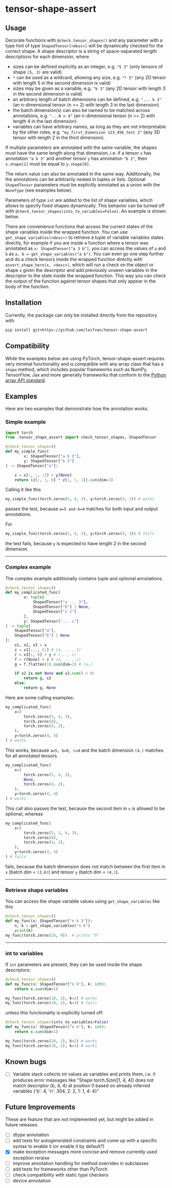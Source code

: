 # tensor-shape-assert

## Usage
Decorate functions with ``@check_tensor_shapes()`` and any parameter with a type hint of type ``ShapedTensor[<desc>]`` will be dynamically checked for the correct shape. A shape descriptor is a string of space-separated length descriptions for each dimension, where

* sizes can be defined explicitly as an integer, e.g. ``"5 3"`` (only tensors of shape ``(5, 3)`` are valid)
* ``*`` can be used as a wildcard, allowing any size, e.g. ``"* 5"`` (any 2D tensor with length 5 in the second dimension is valid)
* sizes may be given as a variable, e.g. ``"b 3"`` (any 2D tensor with length 3 in the second dimension is valid)
* an arbitrary length of batch dimensions can be defined, e.g. ``"... k 3"`` (an n-dimensional tensor (n >= 2) with length 3 in the last dimension)
* the batch dimension(s) can also be named to be matched across annotations, e.g. ``"...B n 4"`` (an n-dimensional tensor (n >= 2) with length 4 in the last dimension)
* variables can have arbitrary names, as long as they are not interpretable by the other rules, e.g. ``"my_first_dimension 123_456_test 2"`` (any 3D tensor with length 2 in the third dimension).

If multiple parameters are annotated with the same variable, the shapes must have the same length along that dimension, i.e. if a tensor ``x`` has annotation ``"a b 3"`` and another tensor ``y`` has annotation ``"b 2"``, then ``x.shape[1]`` must be equal to ``y.shape[0]``.

The return value can also be annotated in the same way. Additionally, the the annotations can be arbitrarily nested in tuples or lists. Optional ``ShapedTensor`` parameters must be explicitly annotated as a union with the ``NoneType`` (see examples below).

Parameters of type ``int`` are added to the list of shape variables, which allows to specify fixed shapes dynamically. This behavior can be turned off with ``@check_tensor_shapes(ints_to_variables=False)``. An example is shown below.

There are convenience functions that access the current states of the shape variables inside the wrapped function. You can use ``get_shape_variables(<desc>)`` to retrieve a tuple of variable variables states directly, for example if you are inside a function where a tensor was annotated as ``x: ShapedTensor["a 3 b"]``, you can access the values of `a` and `b` as ``a, b = get_shape_variables("a b")``. You can even go one step further and do a check tensors inside the wrapped function directly with ``assert_shape_here(x, <desc>)``, which will run a check on the object or shape ``x`` given the descriptor and add previously unseen variables in the descriptor to the state inside the wrapped function. This way you can check the output of the function against tensor shapes that only appear in the body of the function.

## Installation

Currently, the package can only be installed directly from the repository with
```bash
pip install git+https://github.com/leifvan/tensor-shape-assert
```

## Compatibility

While the examples below are using PyTorch, tensor-shape-assert requires very minimal functionality and is compatible with any array class that has a ``shape`` method, which includes popular frameworks such as NumPy, TensorFlow, Jax and more generally frameworks that conform to the [Python array API standard](https://data-apis.org/array-api/latest/).

## Examples

Here are two examples that demonstrate how the annotation works.

### Simple example

```python
import torch
from .tensor_shape_assert import check_tensor_shapes, ShapedTensor

@check_tensor_shapes()
def my_simple_func(
        x: ShapedTensor["a b 3"],
        y: ShapedTensor["b 2"]
) -> ShapedTensor["a"]:

    z = x[:, :, :2] + y[None]
    return (z[:, :, 0] * z[:, :, 1]).sum(dim=1)
```

Calling it like this
```python
my_simple_func(torch.zeros(5, 4, 3), y=torch.zeros(4, 2)) # works
```
passes the test, because ``a=5 and b=4`` matches for both input and output annotations.

For
```python
my_simple_func(torch.zeros(5, 4, 3), y=torch.zeros(4, 3)) # fails
```
the test fails, because `y` is expected to have length 2 in the second dimension.

---
### Complex example

The complex example additionally contains tuple and optional annotations.
```python
@check_tensor_shapes()
def my_complicated_func(
        x: tuple[
            ShapedTensor["a ... 3"],
            ShapedTensor["b"] | None,
            ShapedTensor["c 2"]
        ],
        y: ShapedTensor["... c"]
) -> tuple[
    ShapedTensor["a"],
    ShapedTensor["b"] | None
]:
    x1, x2, x3 = x
    z = x1[..., 2:] # (a, ..., 1)
    r = x3[:, 0] + y # (..., c)
    f = r[None] + z # (a, ..., c)
    g = f.flatten(1).sum(dim=1) # (a,)

    if x2 is not None and x2.sum() > 0:
        return g, x2
    else:
        return g, None
```

Here are some calling examples:

```python
my_complicated_func(
    x=(
        torch.zeros(5, 4, 3),
        torch.zeros(8),
        torch.zeros(4, 2),
    ),
    y=torch.zeros(4, 4)
) # works
```
This works, because ``a=5, b=8, c=4`` and the batch dimension ``(4,)`` matches for all annotated tensors.

```python
my_complicated_func(
    x=(
        torch.zeros(5, 4, 3),
        None,
        torch.zeros(4, 2),
    ),
    y=torch.zeros(4, 4)
) # works
```
This call also passes the test, because the second item in `x` is allowed to be optional, whereas

```python
my_complicated_func(
    x=(
        torch.zeros(5, 3, 6, 3),
        torch.zeros(8),
        torch.zeros(4, 2),
    ),
    y=torch.zeros(4, 4)
) # fails
```
fails, because the batch dimension does not match between the first item in `x` (batch dim = `(3,6)`) and tensor `y` (batch dim = `(4,)`).

---
### Retrieve shape variables
You can access the shape variable values using ``get_shape_variables`` like this
```python
@check_tensor_shapes()
def my_func(x: ShapedTensor["n k 3"]):
    n, k = get_shape_variables("n k")
    print(k)
my_func(torch.zeros(10, 9))  # prints "9"
```

---
### int to variables
If ``int`` parameters are present, they can be used inside the shape descriptors:
```python
@check_tensor_shapes()
def my_func(x: ShapedTensor["n k"], k: int):
    return x.sum(dim=1)

my_func(torch.zeros(10, 2), k=2) # works
my_func(torch.zeros(10, 2), k=3) # fails
```

unless this functionality is explicitly turned off:
```python
@check_tensor_shapes(ints_to_variables=False)
def my_func(x: ShapedTensor["n k"], k: int):
    return x.sum(dim=1)

my_func(torch.zeros(10, 2), k=2) # works
my_func(torch.zeros(10, 2), k=3) # works
```

## Known bugs
* [ ] Variable stack collects int values as variables and prints them, i.e. it
 produces error messages like "Shape torch.Size([1, 4, 4]) does not match
 descriptor (b, 4, 4) at position 0 based on already inferred variables 
 {'b': 4, 'n': 304, 2: 2, 1: 1, 4: 4}"

## Future Improvements
These are feature that are not implemented yet, but might be added in future
releases.

* [ ] dtype annotation
* [ ] add tests for autogenerated constraints and come up with a specific 
 syntax to enable it (or enable it by default?)
* [x] make exception messages more concise and remove currently used exception 
reraise
* [ ] improve annotation handling for method overrides in subclasses
* [ ] add tests for frameworks other than PyTorch
* [ ] check compatibility with static type checkers
* [ ] device annotation